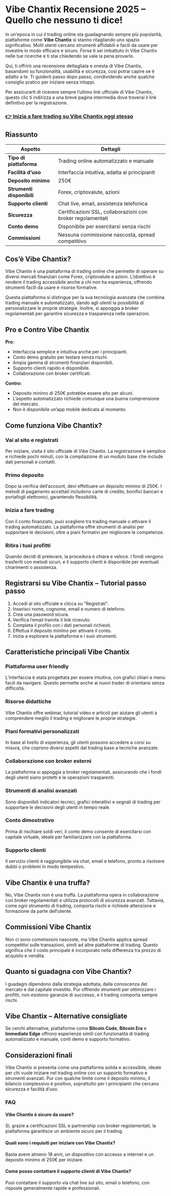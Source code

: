 # Vibe Chantix Recensione 2025 – Quello che nessuno ti dice!
 

In un'epoca in cui il trading online sta guadagnando sempre più popolarità, piattaforme come **Vibe Chantix** si stanno ritagliando uno spazio significativo. Molti utenti cercano strumenti affidabili e facili da usare per investire in modo efficace e sicuro. Forse ti sei imbattuto in Vibe Chantix nelle tue ricerche e ti stai chiedendo se vale la pena provarlo.

Qui, ti offrirò una recensione dettagliata e onesta di Vibe Chantix, basandomi su funzionalità, usabilità e sicurezza, così potrai capire se è adatto a te. Ti guiderò passo dopo passo, condividendo anche qualche consiglio pratico per iniziare senza intoppi.

Per assicurarti di ricevere sempre l’ultimo link ufficiale di Vibe Chantix, questo clic ti indirizza a una breve pagina intermedia dove troverai il link definitivo per la registrazione.

### [👉 Inizia a fare trading su Vibe Chantix oggi stesso](https://github.com/Margaret18Oliver/socket.io/blob/main/59it.md)
## Riassunto

| Aspetto               | Dettagli                                                          |
|-----------------------|------------------------------------------------------------------|
| **Tipo di piattaforma**| Trading online automatizzato e manuale                           |
| **Facilità d’uso**     | Interfaccia intuitiva, adatta ai principianti                    |
| **Deposito minimo**    | 250€                                                             |
| **Strumenti disponibili**| Forex, criptovalute, azioni                                     |
| **Supporto clienti**   | Chat live, email, assistenza telefonica                          |
| **Sicurezza**          | Certificazioni SSL, collaborazioni con broker regolamentati      |
| **Conto demo**         | Disponibile per esercitarsi senza rischi                         |
| **Commissioni**        | Nessuna commissione nascosta, spread competitivo                 |

## Cos’è Vibe Chantix?

Vibe Chantix è una piattaforma di trading online che permette di operare su diversi mercati finanziari come Forex, criptovalute e azioni. L’obiettivo è rendere il trading accessibile anche a chi non ha esperienza, offrendo strumenti facili da usare e risorse formative.

Questa piattaforma si distingue per la sua tecnologia avanzata che combina trading manuale e automatizzato, dando agli utenti la possibilità di personalizzare le proprie strategie. Inoltre, si appoggia a broker regolamentati per garantire sicurezza e trasparenza nelle operazioni.

## Pro e Contro Vibe Chantix

**Pro:**

- Interfaccia semplice e intuitiva anche per i principianti.
- Conto demo gratuito per testare senza rischi.
- Ampia gamma di strumenti finanziari disponibili.
- Supporto clienti rapido e disponibile.
- Collaborazione con broker certificati.

**Contro:**

- Deposito minimo di 250€ potrebbe essere alto per alcuni.
- L’aspetto automatizzato richiede comunque una buona comprensione del mercato.
- Non è disponibile un’app mobile dedicata al momento.

## Come funziona Vibe Chantix?

### Vai al sito e registrati

Per iniziare, visita il sito ufficiale di Vibe Chantix. La registrazione è semplice e richiede pochi minuti, con la compilazione di un modulo base che include dati personali e contatti.

### Primo deposito

Dopo la verifica dell’account, devi effettuare un deposito minimo di 250€. I metodi di pagamento accettati includono carte di credito, bonifici bancari e portafogli elettronici, garantendo flessibilità.

### Inizia a fare trading

Con il conto finanziato, puoi scegliere tra trading manuale o attivare il trading automatizzato. La piattaforma offre strumenti di analisi per supportare le decisioni, oltre a piani formativi per migliorare le competenze.

### Ritira i tuoi profitti

Quando decidi di prelevare, la procedura è chiara e veloce. I fondi vengono trasferiti con metodi sicuri, e il supporto clienti è disponibile per eventuali chiarimenti o assistenza.

## Registrarsi su Vibe Chantix – Tutorial passo passo

1. Accedi al sito ufficiale e clicca su "Registrati".
2. Inserisci nome, cognome, email e numero di telefono.
3. Crea una password sicura.
4. Verifica l’email tramite il link ricevuto.
5. Completa il profilo con i dati personali richiesti.
6. Effettua il deposito minimo per attivare il conto.
7. Inizia a esplorare la piattaforma e i suoi strumenti.

## Caratteristiche principali Vibe Chantix

### Piattaforma user friendly

L’interfaccia è stata progettata per essere intuitiva, con grafici chiari e menu facili da navigare. Questo permette anche ai nuovi trader di orientarsi senza difficoltà.

### Risorse didattiche

Vibe Chantix offre webinar, tutorial video e articoli per aiutare gli utenti a comprendere meglio il trading e migliorare le proprie strategie.

### Piani formativi personalizzati

In base al livello di esperienza, gli utenti possono accedere a corsi su misura, che coprono diversi aspetti dal trading base a tecniche avanzate.

### Collaborazione con broker esterni

La piattaforma si appoggia a broker regolamentati, assicurando che i fondi degli utenti siano protetti e le operazioni trasparenti.

### Strumenti di analisi avanzati

Sono disponibili indicatori tecnici, grafici interattivi e segnali di trading per supportare le decisioni degli utenti in tempo reale.

### Conto dimostrativo

Prima di rischiare soldi veri, il conto demo consente di esercitarsi con capitale virtuale, ideale per familiarizzare con la piattaforma.

### Supporto clienti

Il servizio clienti è raggiungibile via chat, email e telefono, pronto a risolvere dubbi o problemi in modo tempestivo.

## Vibe Chantix è una truffa?

No, Vibe Chantix non è una truffa. La piattaforma opera in collaborazione con broker regolamentati e utilizza protocolli di sicurezza avanzati. Tuttavia, come ogni strumento di trading, comporta rischi e richiede attenzione e formazione da parte dell’utente.

## Commissioni Vibe Chantix

Non ci sono commissioni nascoste, ma Vibe Chantix applica spread competitivi sulle transazioni, simili ad altre piattaforme di trading. Questo significa che il costo principale è incorporato nella differenza tra prezzo di acquisto e vendita.

## Quanto si guadagna con Vibe Chantix?

I guadagni dipendono dalla strategia adottata, dalla conoscenza del mercato e dal capitale investito. Pur offrendo strumenti per ottimizzare i profitti, non esistono garanzie di successo, e il trading comporta sempre rischi.

## Vibe Chantix – Alternative consigliate

Se cerchi alternative, piattaforme come **Bitcoin Code**, **Bitcoin Era** e **Immediate Edge** offrono esperienze simili con funzionalità di trading automatizzato e manuale, conti demo e supporto formativo.

## Considerazioni finali

Vibe Chantix si presenta come una piattaforma solida e accessibile, ideale per chi vuole iniziare nel trading online con un supporto formativo e strumenti avanzati. Pur con qualche limite come il deposito minimo, il bilancio complessivo è positivo, soprattutto per i principianti che cercano sicurezza e facilità d’uso.

### FAQ

#### Vibe Chantix è sicuro da usare?

Sì, grazie a certificazioni SSL e partnership con broker regolamentati, la piattaforma garantisce un ambiente sicuro per il trading.

#### Quali sono i requisiti per iniziare con Vibe Chantix?

Basta avere almeno 18 anni, un dispositivo con accesso a internet e un deposito minimo di 250€ per iniziare.

#### Come posso contattare il supporto clienti di Vibe Chantix?

Puoi contattare il supporto via chat live sul sito, email o telefono, con risposte generalmente rapide e professionali.